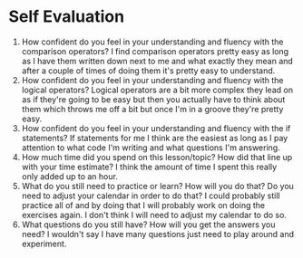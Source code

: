 # Self Evaluation

1. How confident do you feel in your understanding and fluency with the comparison operators?
I find comparison operators pretty easy as long as I have them written down next to me and what exactly they mean
and after a couple of times of doing them it's pretty easy to understand.
2. How confident do you feel in your understanding and fluency with the logical operators?
Logical operators are a bit more complex they lead on as if they're going to be easy but then you 
actually have to think about them which throws me off a bit but once I'm in a groove they're pretty easy. 
3. How confident do you feel in your understanding and fluency with the if statements?
If statements for me I think are the easiest as long as I pay attention to what code I'm writing and what 
questions I'm answering. 
4. How much time did you spend on this lesson/topic? How did that line up with your time estimate?
I think the amount of time I spent this really only added up to an hour.
5. What do you still need to practice or learn? How will you do that? Do you need to adjust your calendar in order to do that?
I could probably still practice all of and by doing that I will probably work on doing the exercises again. 
I don't think I will need to adjust my calendar to do so.
6. What questions do you still have? How will you get the answers you need?
I wouldn't say I have many questions just need to play around and experiment.
